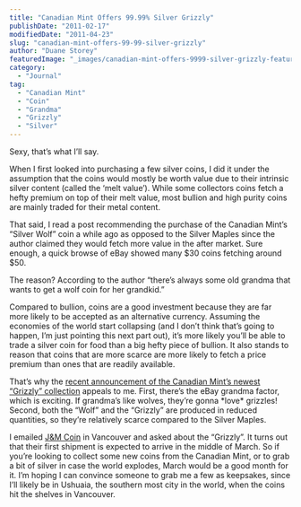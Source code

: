 ```yaml
---
title: "Canadian Mint Offers 99.99% Silver Grizzly"
publishDate: "2011-02-17"
modifiedDate: "2011-04-23"
slug: "canadian-mint-offers-99-99-silver-grizzly"
author: "Duane Storey"
featuredImage: "_images/canadian-mint-offers-9999-silver-grizzly-featured.png"
category:
  - "Journal"
tag:
  - "Canadian Mint"
  - "Coin"
  - "Grandma"
  - "Grizzly"
  - "Silver"
---
```


Sexy, that’s what I’ll say.

When I first looked into purchasing a few silver coins, I did it under the assumption that the coins would mostly be worth value due to their intrinsic silver content (called the ‘melt value’). While some collectors coins fetch a hefty premium on top of their melt value, most bullion and high purity coins are mainly traded for their metal content.

That said, I read a post recommending the purchase of the Canadian Mint’s “Silver Wolf” coin a while ago as opposed to the Silver Maples since the author claimed they would fetch more value in the after market. Sure enough, a quick browse of eBay showed many $30 coins fetching around $50.

The reason? According to the author “there’s always some old grandma that wants to get a wolf coin for her grandkid.”

Compared to bullion, coins are a good investment because they are far more likely to be accepted as an alternative currency. Assuming the economies of the world start collapsing (and I don’t think that’s going to happen, I’m just pointing this next part out), it’s more likely you’ll be able to trade a silver coin for food than a big hefty piece of bullion. It also stands to reason that coins that are more scarce are more likely to fetch a price premium than ones that are readily available.

That’s why the [recent announcement of the Canadian Mint’s newest “Grizzly” collection](http://www.mint.ca/store/news/royal-canadian-mint-continues-wildly-popular-silver-bullion-series-with-grizzly-theme-on-new-9999-pure-silver-coin-11100008?cat=News+releases&nId=700002&parentnId=600004&nodeGroup=About+the+Mint) appeals to me. First, there’s the eBay grandma factor, which is exciting. If grandma’s like wolves, they’re gonna \*love\* grizzles! Second, both the “Wolf” and the “Grizzly” are produced in reduced quantities, so they’re relatively scarce compared to the Silver Maples.

I emailed [J&amp;M Coin](http://bullioncoinsandbars.com/) in Vancouver and asked about the “Grizzly”. It turns out that their first shipment is expected to arrive in the middle of March. So if you’re looking to collect some new coins from the Canadian Mint, or to grab a bit of silver in case the world explodes, March would be a good month for it. I’m hoping I can convince someone to grab me a few as keepsakes, since I’ll likely be in Ushuaia, the southern most city in the world, when the coins hit the shelves in Vancouver.